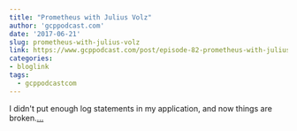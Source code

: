 ```yaml
---
title: "Prometheus with Julius Volz"
author: 'gcppodcast.com'
date: '2017-06-21'
slug: prometheus-with-julius-volz
link: https://www.gcppodcast.com/post/episode-82-prometheus-with-julius-volz/
categories:
- bloglink
tags:
  - gcppodcastcom
---
```


I didn't put enough log statements in my application, and now things are broken.[... <i class="fas fa-external-link-alt"></i>](https://www.gcppodcast.com/post/episode-82-prometheus-with-julius-volz/)

